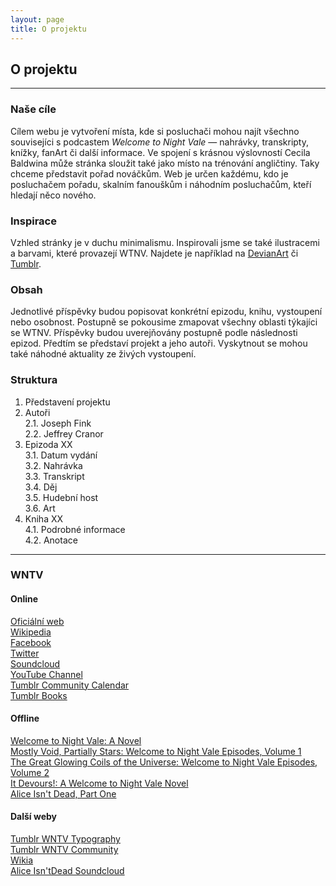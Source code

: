```yaml
---
layout: page
title: O projektu
---
```


## O projektu

---

### Naše cíle

Cílem webu je vytvoření místa, kde si posluchači mohou najít všechno souvisejíci s podcastem *Welcome to Night Vale* — nahrávky, transkripty, knížky, fanArt či další informace. Ve spojení s krásnou výslovností Cecila Baldwina může stránka sloužit také jako místo na trénování angličtiny. Taky chceme představit pořad nováčkům. Web je určen každému, kdo je posluchačem pořadu, skalním fanouškům i náhodním posluchačům, kteří hledají něco nového.

### Inspirace

Vzhled stránky je v duchu minimalismu. Inspirovali jsme se také ilustracemi a barvami, které provazejí WTNV. Najdete je například na [DevianArt](http://www.deviantart.com/tag/wtnv?offset=0) či [Tumblr](https://www.tumblr.com/search/wtnv).

### Obsah 

Jednotlivé příspěvky budou popisovat konkrétní epizodu, knihu, vystoupení nebo osobnost. Postupně se pokousime zmapovat všechny oblasti týkajíci se WTNV. Příspěvky budou uverejňovány postupně podle následnosti epizod. Předtím se představí projekt a jeho autoři. Vyskytnout se mohou také náhodné aktuality ze živých vystoupení.

### Struktura

1. Představení projektu<br>
2. Autoři<br>
2.1. Joseph Fink<br>
2.2. Jeffrey Cranor<br>
3. Epizoda XX<br>
3.1. Datum  vydání<br>
3.2. Nahrávka<br>
3.3. Transkript<br>
3.4. Děj<br>
3.5. Hudební host<br>
3.6. Art
4. Kniha XX<br>
4.1. Podrobné informace<br>
4.2. Anotace<br>

---

### WNTV

#### Online

[Oficiální web](http://www.welcometonightvale.com/)<br>
[Wikipedia](https://en.wikipedia.org/wiki/Welcome_to_Night_Vale)<br>
[Facebook](https://www.facebook.com/WelcomeToNightVale)<br>
[Twitter](https://twitter.com/NightValeRadio)<br>
[Soundcloud](https://soundcloud.com/nightvaleradio)<br>
[YouTube Channel](https://www.youtube.com/user/WelcometoNightVale)<br>
[Tumblr Community Calendar](https://communitycalendar.tumblr.com/)<br>
[Tumblr Books](http://welcometonightvalebook.tumblr.com/)

#### Offline

[Welcome to Night Vale: A Novel](https://www.goodreads.com/book/show/23129410-welcome-to-night-vale)<br>
[Mostly Void, Partially Stars: Welcome to Night Vale Episodes, Volume 1](https://www.goodreads.com/book/show/29634931-mostly-void-partially-stars)<br>
[The Great Glowing Coils of the Universe: Welcome to Night Vale Episodes, Volume 2](https://www.goodreads.com/book/show/29634930-the-great-glowing-coils-of-the-universe)<br>
[It Devours!: A Welcome to Night Vale Novel](https://www.goodreads.com/book/show/28208687-it-devours)<br>
[Alice Isn't Dead, Part One](https://www.goodreads.com/book/show/33134321-alice-isn-t-dead-part-one)

#### Další weby

[Tumblr WNTV Typography](http://wtnv-typography.tumblr.com/) <br>
[Tumblr WNTV Community](http://night-vale-community.tumblr.com/) <br>
[Wikia](http://nightvale.wikia.com/wiki/Welcome_to_Night_Vale_Wiki) <br>
[Alice Isn'tDead Soundcloud](https://soundcloud.com/nightvaleradio/alice-isnt-dead-ep-1-omelet)<br>